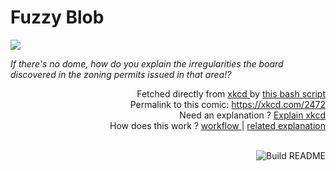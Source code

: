# <b>Fuzzy Blob</b>

[![](https://imgs.xkcd.com/comics/fuzzy_blob.png)](https://xkcd.com/2472)

<i>If there&#39;s no dome, how do you explain the irregularities the board discovered in the zoning permits issued in that area!?</i>

<div align="right">
  Fetched directly from
  <a href="https://xkcd.com">
    xkcd
  </a>
  by
  <a href="https://github.com/Vanille-N/Vanille-N/blob/master/fetch">
    this bash script
  </a>
</div>
<div align="right">
  Permalink to this comic:
  <a href="https://xkcd.com/2472">
    https://xkcd.com/2472
  </a>
</div>
<div align="right">
  Need an explanation ?
  <a href="https://www.explainxkcd.com/wiki/index.php/2472">
    Explain xkcd
  </a>
</div>
<div align="right">
  How does this work ?
  <a href="https://github.com/Vanille-N/Vanille-N/blob/master/.github/workflows/build.yml">
    workflow
  </a>
  |
  <a href="https://simonwillison.net/2020/Jul/10/self-updating-profile-readme/">
    related explanation
  </a>
</div><br>

<a href="https://github.com/Vanille-N/Vanille-N/actions"><img src="https://github.com/Vanille-N/Vanille-N/workflows/Build%20README/badge.svg" align="right" alt="Build README"></a>
